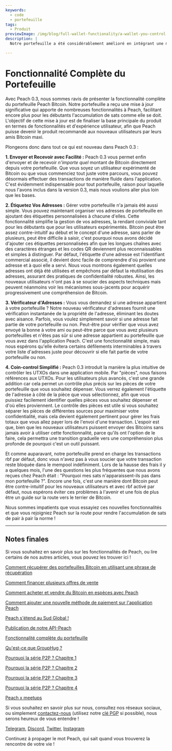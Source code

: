 ```yaml
---
keywords:
  - code
  - portefeuille
tags:
  - Produit
previewImage: /img/blog/full-wallet-functionality/a-wallet-you-control.png
description: |
  Notre portefeuille a été considérablement amélioré en intégrant une multitude de fonctionnalités à Peach, rendant ainsi l'accumulation de sats encore plus facile pour les débutants.

---
```


# Fonctionnalité Complète du Portefeuille

Avec Peach 0.3, nous sommes ravis de présenter la fonctionnalité complète du portefeuille Peach Bitcoin.
Notre portefeuille a reçu une mise à jour significative qui apporte de nombreuses fonctionnalités à Peach, facilitant encore plus pour les débutants l'accumulation de sats comme elle se doit.
L'objectif de cette mise à jour est de finaliser la base principale du produit en termes de fonctionnalités et d'expérience utilisateur, afin que Peach puisse devenir le produit recommandé aux nouveaux utilisateurs par leurs amis Bitcoin maxi.

Plongeons donc dans tout ce qui est nouveau dans Peach 0.3 :

**1. Envoyer et Recevoir avec Facilité :** Peach 0.3 vous permet enfin d'envoyer et de recevoir _n'importe quel_ montant de Bitcoin directement depuis votre portefeuille. Que vous soyez un utilisateur expérimenté de Bitcoin ou que vous commenciez tout juste votre parcours, vous pouvez désormais effectuer des transactions de manière fluide dans l'application. C'est évidemment indispensable pour tout portefeuille, raison pour laquelle nous l'avons inclus dans la version 0.3, mais nous voulions aller plus loin que les bases.

**2. Étiquetez Vos Adresses :** Gérer votre portefeuille n'a jamais été aussi simple. Vous pouvez maintenant organiser vos adresses de portefeuille en ajoutant des étiquettes personnalisées à chacune d'elles. Cette fonctionnalité simplifie la gestion de vos adresses, la rendant conviviale tant pour les débutants que pour les utilisateurs expérimentés.
Bitcoin peut être assez contre-intuitif au début et le concept d'une adresse, sans parler de plusieurs, peut être difficile à saisir, c'est pourquoi nous avons décidé d'ajouter ces étiquettes personnalisées afin que les longues chaînes avec des caractères étranges et les codes QR deviennent plus reconnaissables et simples à distinguer. Par défaut, l'étiquette d'une adresse est l'identifiant commercial associé, il devient donc facile de comprendre d'où provient une adresse et à quoi elle a servi.
Nous vous montrons également quelles adresses ont déjà été utilisées et empêchons par défaut la réutilisation des adresses, assurant des pratiques de confidentialité robustes.
Ainsi, les nouveaux utilisateurs n'ont pas à se soucier des aspects techniques mais peuvent néanmoins voir les mécanismes sous-jacents pour acquérir progressivement une compréhension de Bitcoin.

**3. Vérificateur d'Adresses :** Vous vous demandez si une adresse appartient à votre portefeuille ? Notre nouveau vérificateur d'adresses fournit une vérification instantanée de la propriété de l'adresse, éliminant les doutes avec aisance.
Parfois, vous voulez simplement savoir si une adresse fait partie de votre portefeuille ou non. Peut-être pour vérifier que vous avez envoyé la bonne à votre ami ou peut-être parce que vous avez plusieurs portefeuilles et n'êtes pas sûr si une adresse appartient au portefeuille que vous avez dans l'application Peach. C'est une fonctionnalité simple, mais nous espérons qu'elle évitera certains défilements interminables à travers votre liste d'adresses juste pour découvrir si elle fait partie de votre portefeuille ou non.

**4. Coin-control Simplifié :** Peach 0.3 introduit la manière la plus intuitive de contrôler les UTXOs dans une application mobile.
Par "pièces", nous faisons références aux UTXOs.
Pour les utilisateurs plus avancés, c'est une grande addition car cela permet un contrôle plus précis sur les pièces de votre portefeuille que vous souhaitez dépenser. Vous verrez également l'étiquette de l'adresse à côté de la pièce que vous sélectionnez, afin que vous puissiez facilement identifier quelles pièces vous souhaitez dépenser et d'où elles proviennent.
Le contrôle des pièces est utile si vous souhaitez séparer les pièces de différentes sources pour maximiser votre confidentialité, mais cela devient également pertinent pour gérer les frais totaux que vous allez payer lors de l'envoi d'une transaction. L'espoir est que, bien que les nouveaux utilisateurs puissent envoyer des Bitcoins sans jamais avoir à utiliser cette fonctionnalité, parce qu'ils ont l'option de le faire, cela permettra une transition graduelle vers une compréhension plus profonde de pourquoi c'est un outil puissant.

Et comme auparavant, notre portefeuille prend en charge les transactions rbf par défaut, donc vous n'avez pas à vous soucier que votre transaction reste bloquée dans le mempool indéfiniment. Lors de la hausse des frais il y a quelques mois, l'une des questions les plus fréquentes que nous avons reçues chez Peach était : "Pourquoi mes sats n'apparaissent-ils pas dans mon portefeuille ?". Encore une fois, c'est une manière dont Bitcoin peut être contre-intuitif pour les nouveaux utilisateurs et avec rbf activé par défaut, nous espérons éviter ces problèmes à l'avenir et une fois de plus être un guide sur la route vers le terrier de Bitcoin.

Nous sommes impatients que vous essayiez ces nouvelles fonctionnalités et que vous rejoigniez Peach sur la route pour rendre l'accumulation de sats de pair à pair la norme !

---
## Notes finales

Si vous souhaitez en savoir plus sur les fonctionnalités de Peach, ou lire certains de nos autres articles, vous pouvez les trouver ici !

[Comment récupérer des portefeuilles Bitcoin en utilisant une phrase de récupération](https://peachbitcoin.com/fr/blog/how-to-restore-peach-wallet/)

[Comment financer plusieurs offres de vente](https://peachbitcoin.com/fr/blog/funding-multiple-sell-offers/)

[Comment acheter et vendre du Bitcoin en espèces avec Peach](https://peachbitcoin.com/fr/blog/how-to-buy-and-sell-bitcoin-with-cash-using-peach/)

[Comment ajouter une nouvelle méthode de paiement sur l'application Peach](https://peachbitcoin.com/fr/blog/how-to-add-a-payment-method/)

[Peach s'étend au Sud Global !](https://peachbitcoin.com/fr/blog/peach-expands-to-the-global-south/)

[Publication de notre API-Peach](https://peachbitcoin.com/fr/blog/making-our-peach-api-public/)

[Fonctionnalité complète du portefeuille](https://peachbitcoin.com/fr/blog/full-wallet-functionality/)

[Qu'est-ce que GroupHug ?](https://peachbitcoin.com/fr/blog/group-hug/)

[Pourquoi la série P2P ? Chapitre 1](https://peachbitcoin.com/fr/blog/why-p2p-chapter-1/)

[Pourquoi la série P2P ? Chapitre 2](https://peachbitcoin.com/fr/blog/why-p2p-chapter-2/)

[Pourquoi la série P2P ? Chapitre 3](https://peachbitcoin.com/fr/blog/why-p2p-chapter-3-circular-economies/)

[Pourquoi la série P2P ? Chapitre 4](https://peachbitcoin.com/fr/blog/why-p2p-chapter-4-chains-of-trust/)

[Peach x meetups](https://peachbitcoin.com/fr/blog/peach-for-meetups/)

Si vous souhaitez en savoir plus sur nous, consultez nos réseaux sociaux, ou simplement [contactez-nous](mailto:hello@peachbitcoin.com) (utilisez notre [clé PGP](https://keys.openpgp.org/vks/v1/by-fingerprint/48339A19645E2E53488E0E5479E1B270FACD1BD2) si possible), nous serons heureux de vous entendre !

[Telegram](https://t.me/peachtopeach), [Discord](https://discord.gg/ypeHz3SW54), [Twitter](https://twitter.com/peachbitcoin), [Instagram](https://instagram.com/peachbitcoin)

Continuez à propager le mot Peach, qui sait quand vous trouverez la rencontre de votre vie !
